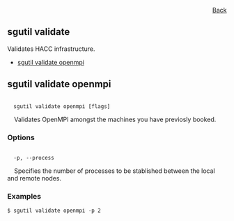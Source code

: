 <div id="readme" class="Box-body readme blob js-code-block-container">
<article class="markdown-body entry-content p-3 p-md-6" itemprop="text">
<p align="right">
<a href="https://github.com/fpgasystems/hacc/blob/main/CLI/README.md#cli">Back</a>
</p>

# sgutil validate
Validates HACC infrastructure.

* [sgutil validate openmpi](#sgutil-validate-openmpi)

## sgutil validate openmpi
<code>
  sgutil validate openmpi [flags]
</code>
<p>
  &nbsp; &nbsp; Validates OpenMPI amongst the machines you have previosly booked.
</p>

### Options
<code>
  -p, --process <string>
</code>
<p>
  &nbsp; &nbsp; Specifies the number of processes to be stablished between the local and remote nodes.
</p>

### Examples
```
$ sgutil validate openmpi -p 2
```
